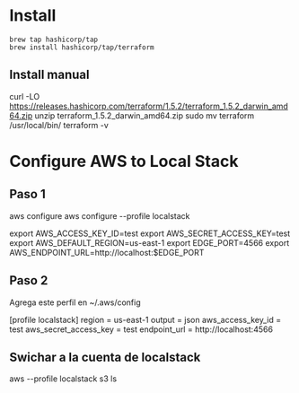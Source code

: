 # Install

```
brew tap hashicorp/tap
brew install hashicorp/tap/terraform
```

## Install manual

curl -LO https://releases.hashicorp.com/terraform/1.5.2/terraform_1.5.2_darwin_amd64.zip
unzip terraform_1.5.2_darwin_amd64.zip
sudo mv terraform /usr/local/bin/
terraform -v

# Configure AWS to Local Stack

## Paso 1

aws configure
aws configure --profile localstack

export AWS_ACCESS_KEY_ID=test
export AWS_SECRET_ACCESS_KEY=test
export AWS_DEFAULT_REGION=us-east-1
export EDGE_PORT=4566
export AWS_ENDPOINT_URL=http://localhost:$EDGE_PORT

## Paso 2

Agrega este perfil en ~/.aws/config

[profile localstack]
region = us-east-1
output = json
aws_access_key_id = test
aws_secret_access_key = test
endpoint_url = http://localhost:4566

## Swichar a la cuenta de localstack

aws --profile localstack s3 ls
